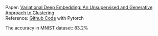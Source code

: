 Paper: [Variational Deep Embedding: An Unsupervised and Generative Approach to Clustering](https://arxiv.org/abs/1611.05148)      
Reference: [Github Code](https://github.com/mori97/VaDE) with Pytorch    

The accuracy in MNIST dataset: 83.2%     
